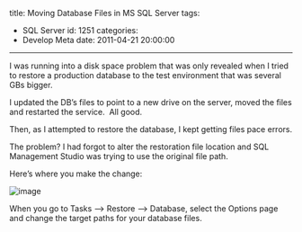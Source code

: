 title: Moving Database Files in MS SQL Server
tags:
  - SQL Server
id: 1251
categories:
  - Develop Meta
date: 2011-04-21 20:00:00
---

I was running into a disk space problem that was only revealed when I tried to restore a production database to the test environment that was several GBs bigger.

I updated the DB’s files to point to a new drive on the server, moved the files and restarted the service.&nbsp; All good.

Then, as I attempted to restore the database, I kept getting files pace errors.

The problem? I had forgot to alter the restoration file location and SQL Management Studio was trying to use the original file path.

Here’s where you make the change:

![image](http://oldblog.jameschambers.com/Media/Default/Windows-Live-Writer/Moving-Database-Files-in-MS-SQL-Server_1474D/image_3.png "image")

When you go to Tasks –&gt; Restore –&gt; Database, select the Options page and change the target paths for your database files.